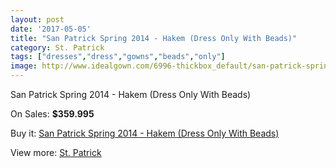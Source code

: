 ```yaml
---
layout: post
date: '2017-05-05'
title: "San Patrick Spring 2014 - Hakem (Dress Only With Beads)"
category: St. Patrick
tags: ["dresses","dress","gowns","beads","only"]
image: http://www.idealgown.com/6996-thickbox_default/san-patrick-spring-2014-hakem-dress-only-with-beads.jpg
---
```

San Patrick Spring 2014 - Hakem (Dress Only With Beads)

On Sales: **$359.995**
<a href="https://www.idealgown.com/en/st-patrick/2985-san-patrick-spring-2014-hakem-dress-only-with-beads.html"><amp-img layout="responsive" width="600" height="600" src="//www.idealgown.com/6996-thickbox_default/san-patrick-spring-2014-hakem-dress-only-with-beads.jpg" alt="San Patrick Spring 2014 - Hakem (Dress Only With Beads) 0" /></a>
<a href="https://www.idealgown.com/en/st-patrick/2985-san-patrick-spring-2014-hakem-dress-only-with-beads.html"><amp-img layout="responsive" width="600" height="600" src="//www.idealgown.com/6998-thickbox_default/san-patrick-spring-2014-hakem-dress-only-with-beads.jpg" alt="San Patrick Spring 2014 - Hakem (Dress Only With Beads) 1" /></a>
<a href="https://www.idealgown.com/en/st-patrick/2985-san-patrick-spring-2014-hakem-dress-only-with-beads.html"><amp-img layout="responsive" width="600" height="600" src="//www.idealgown.com/6997-thickbox_default/san-patrick-spring-2014-hakem-dress-only-with-beads.jpg" alt="San Patrick Spring 2014 - Hakem (Dress Only With Beads) 2" /></a>

Buy it: [San Patrick Spring 2014 - Hakem (Dress Only With Beads)](https://www.idealgown.com/en/st-patrick/2985-san-patrick-spring-2014-hakem-dress-only-with-beads.html "San Patrick Spring 2014 - Hakem (Dress Only With Beads)")

View more: [St. Patrick](https://www.idealgown.com/en/36-st-patrick "St. Patrick")